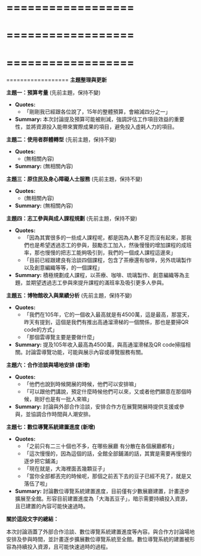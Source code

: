 ==================
==================
==================
==================
==================
==================
==================
**主題整理與更新**

**主題一：預算考量** (先前主題，保持不變)

* **Quotes:**
    * 「剛剛我已經跟各位說了，15年的整體預算，會縮減四分之一」
* **Summary:** 本次討論提及預算可能被削減，強調評估工作項目效益的重要性，並將資源投入能帶來實際成果的項目，避免投入虛耗人力的項目。

**主題二：使用者群體轉型** (先前主題，保持不變)

* **Quotes:**
    * (無相關內容)
* **Summary:** (無相關內容)

**主題三：原住民及身心障礙人士服務** (先前主題，保持不變)

* **Quotes:**
    * (無相關內容)
* **Summary:** (無相關內容)

**主題四：志工參與與成人課程規劃** (先前主題，保持不變)

* **Quotes:**
    * 「因為其實很多的一些成人課程呢，都是因為人數不足而沒有起來，那我們也是希望透過志工的參與，鼓勵志工加入，然後慢慢的增加課程的成班率，那也慢慢的把志工能夠吸引到，我們的一個成人課程這邊來」
    * 「目前已經跟建良有洽談四個課程，包含了茶療還有咖啡，另外琉璃製作以及創意編織等等，的一個課程」
* **Summary:** 積極規劃成人課程，以茶療、咖啡、琉璃製作、創意編織等為主題，並期望透過志工參與來提升課程的滿班率及吸引更多人參與。

**主題五：博物館收入與業績分析** (先前主題，保持不變)

* **Quotes:**
    * 「我們在105年，它的一個收入最高就是有4500萬，這是最高，那當天，昨天有提到，這個是我們有推出高通溜滑梯的一個關係，那也是要掃QR code的方式」
    * 「那個雲導覽主要是要做什麼」
* **Summary:** 提及105年收入最高為4500萬，與高通溜滑梯及QR code掃描相關。討論雲導覽功能，可能與展示內容或導覽服務有關。

**主題六：合作洽談與場地安排 (新增)**

* **Quotes:**
    * 「他們也說到時候開展的時候，他們可以安排嘛」
    * 「可以跟他們講說，預定什麼時候他們可以來，又或者他們願意在那個時候，剛好也是有一批人來嘛」
* **Summary:** 討論與外部合作洽談，安排合作方在展覽開展時提供支援或參與，並協調合作時間與人潮安排。

**主題七：數位導覽系統建置進度 (新增)**

* **Quotes:**
    * 「之前只有二三十個也不多，在哪些展廳 有分散在各個展廳都有」
    * 「這次慢慢的，因為這個的話，全館全部鋪滿的話，其實是需要再慢慢的逐步把它鋪滿」
    * 「現在就是，大海裡面丟幾顆豆子」
    * 「當你全部都丟完的時候呢，那個之前丟下去的豆子已經不見了，就是又落伍了啦」
* **Summary:** 討論數位導覽系統建置進度，目前僅有少數展廳建置，計畫逐步擴展至全館。形容目前建置進度為「大海丟豆子」，暗示需要持續投入資源，且已建置的內容可能快速過時。

**關於這段文字的總結：**

本次討論涵蓋了外部合作洽談、數位導覽系統建置進度等內容。與合作方討論場地安排及參與時間，並計畫逐步擴展數位導覽系統至全館。數位導覽系統的建置被形容為持續投入資源，且可能快速過時的過程。
